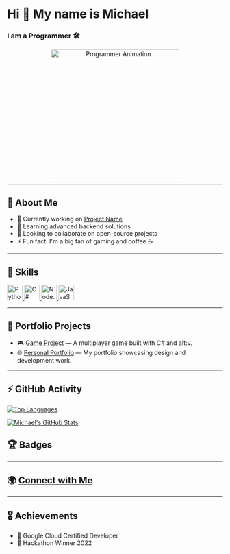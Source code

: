 Hi 👋 My name is Michael 
======================
### I am a Programmer 🛠  

<div align="center">
  <img height="300" src="https://i.gifer.com/1abF.gif" alt="Programmer Animation" />
</div>

---

## 🚀 About Me  
- 🔭 Currently working on [Project Name](https://github.com/HouseMiv/ProjectLink)  
- 🌱 Learning advanced backend solutions  
- 👯 Looking to collaborate on open-source projects  
- ⚡ Fun fact: I'm a big fan of gaming and coffee ☕

---

## 🔧 Skills  

<p align="left">
  <a href="https://www.python.org/" target="_blank" rel="noreferrer">
    <img src="https://raw.githubusercontent.com/danielcranney/readme-generator/main/public/icons/skills/python-colored.svg" width="36" height="36" alt="Python" />
  </a>
  <a href="https://dotnet.microsoft.com/" target="_blank" rel="noreferrer">
    <img src="https://raw.githubusercontent.com/danielcranney/readme-generator/main/public/icons/skills/csharp-colored.svg" width="36" height="36" alt="C#" />
  </a>
  <a href="https://nodejs.org/" target="_blank" rel="noreferrer">
    <img src="https://raw.githubusercontent.com/danielcranney/readme-generator/main/public/icons/skills/nodejs-colored.svg" width="36" height="36" alt="Node.js" />
  </a>
  <a href="https://www.javascript.com/" target="_blank" rel="noreferrer">
    <img src="https://raw.githubusercontent.com/danielcranney/readme-generator/main/public/icons/skills/javascript-colored.svg" width="36" height="36" alt="JavaScript" />
  </a>
</p>

---

## 💼 Portfolio Projects
- 🎮 [Game Project](https://github.com/HouseMiv/GameProject) — A multiplayer game built with C# and alt:v.  
- 🌐 [Personal Portfolio](https://housemiv.github.io) — My portfolio showcasing design and development work.  

---

## ⚡ GitHub Activity  

<a href="https://github.com/HouseMiv" align="left">
  <img src="https://github-readme-stats.vercel.app/api/top-langs/?username=HouseMiv&langs_count=10&title_color=ffffff&text_color=ffffff&icon_color=ec4899&bg_color=181824&hide_border=true&locale=en&custom_title=Top%20%Languages" alt="Top Languages" />
</a>

[![Michael's GitHub Stats](https://github-readme-stats.vercel.app/api?username=HouseMiv&show_icons=true&theme=radical)](https://github.com/HouseMiv)

## 🏆 Badges  



---

## 🌍 [Connect with Me](https://housemiv.github.io) 

---

## 🎖 Achievements  
- 🏅 Google Cloud Certified Developer  
- 🥇 Hackathon Winner 2022  
